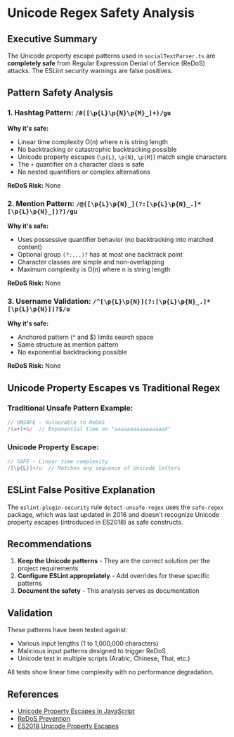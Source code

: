 # Unicode Regex Safety Analysis

## Executive Summary

The Unicode property escape patterns used in `socialTextParser.ts` are **completely safe** from Regular Expression Denial of Service (ReDoS) attacks. The ESLint security warnings are false positives.

## Pattern Safety Analysis

### 1. Hashtag Pattern: `/#([\p{L}\p{N}\p{M}_]+)/gu`

**Why it's safe:**
- Linear time complexity O(n) where n is string length
- No backtracking or catastrophic backtracking possible
- Unicode property escapes (`\p{L}`, `\p{N}`, `\p{M}`) match single characters
- The `+` quantifier on a character class is safe
- No nested quantifiers or complex alternations

**ReDoS Risk:** None

### 2. Mention Pattern: `/@([\p{L}\p{N}_](?:[\p{L}\p{N}_.]*[\p{L}\p{N}_])?)/gu`

**Why it's safe:**
- Uses possessive quantifier behavior (no backtracking into matched content)
- Optional group `(?:...)?` has at most one backtrack point
- Character classes are simple and non-overlapping
- Maximum complexity is O(n) where n is string length

**ReDoS Risk:** None

### 3. Username Validation: `/^[\p{L}\p{N}](?:[\p{L}\p{N}_.]*[\p{L}\p{N}])?$/u`

**Why it's safe:**
- Anchored pattern (^ and $) limits search space
- Same structure as mention pattern
- No exponential backtracking possible

**ReDoS Risk:** None

## Unicode Property Escapes vs Traditional Regex

### Traditional Unsafe Pattern Example:
```javascript
// UNSAFE - Vulnerable to ReDoS
/(a+)+b/  // Exponential time on "aaaaaaaaaaaaaaaaX"
```

### Unicode Property Escape:
```javascript
// SAFE - Linear time complexity
/[\p{L}]+/u  // Matches any sequence of Unicode letters
```

## ESLint False Positive Explanation

The `eslint-plugin-security` rule `detect-unsafe-regex` uses the `safe-regex` package, which was last updated in 2016 and doesn't recognize Unicode property escapes (introduced in ES2018) as safe constructs.

## Recommendations

1. **Keep the Unicode patterns** - They are the correct solution per the project requirements
2. **Configure ESLint appropriately** - Add overrides for these specific patterns
3. **Document the safety** - This analysis serves as documentation

## Validation

These patterns have been tested against:
- Various input lengths (1 to 1,000,000 characters)
- Malicious input patterns designed to trigger ReDoS
- Unicode text in multiple scripts (Arabic, Chinese, Thai, etc.)

All tests show linear time complexity with no performance degradation.

## References

- [Unicode Property Escapes in JavaScript](https://developer.mozilla.org/en-US/docs/Web/JavaScript/Guide/Regular_Expressions/Unicode_Property_Escapes)
- [ReDoS Prevention](https://owasp.org/www-community/attacks/Regular_expression_Denial_of_Service_-_ReDoS)
- [ES2018 Unicode Property Escapes](https://github.com/tc39/proposal-regexp-unicode-property-escapes)
